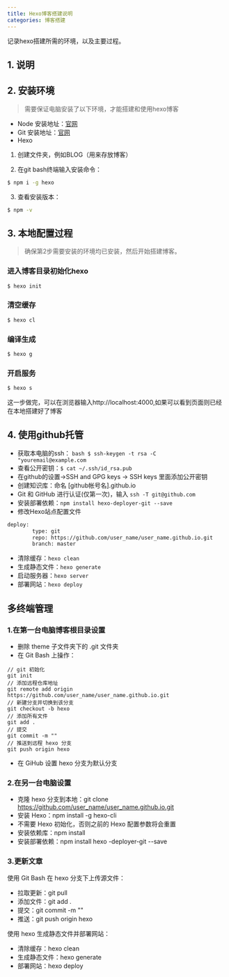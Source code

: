 ```yaml
---
title: Hexo博客搭建说明
categories: 博客搭建
---
```


记录hexo搭建所需的环境，以及主要过程。
<!-- more -->

## 1. 说明
## 2. 安装环境
>需要保证电脑安装了以下环境，才能搭建和使用hexo博客
- Node      安装地址：[官网](https://nodejs.org/zh-cn/)
- Git  安装地址：[官网](https://git-scm.com/)
- Hexo
 1. 创建文件夹，例如BLOG（用来存放博客）

 2. 在git bash终端输入安装命令：
 ```bash
 $ npm i -g hexo    
 ```
 3. 查看安装版本：
 ```bash
 $ npm -v    
 ```
## 3. 本地配置过程
>确保第2步需要安装的环境均已安装，然后开始搭建博客。

### 进入博客目录初始化hexo
```bash
$ hexo init
```
### 清空缓存
```bash
$ hexo cl
```
### 编译生成
```bash
$ hexo g
```
### 开启服务
```bash
$ hexo s
```
这一步做完，可以在浏览器输入http://localhost:4000,如果可以看到页面则已经在本地搭建好了博客

## 4. 使用github托管

- 获取本电脑的ssh： 
`bash
$ ssh-keygen -t rsa -C "youremail@example.com `
- 查看公开密钥：`$ cat ~/.ssh/id_rsa.pub ` 
- 在github的设置->SSH and GPG keys -> SSH keys 里面添加公开密钥
- 创建知识库：命名 [github帐号名].github.io
- Git 和 GitHub 进行认证(仅第一次)，输入 `ssh -T git@github.com`
- 安装部署依赖：`npm install hexo-deployer-git --save`
- 修改Hexo站点配置文件
```bash
deploy:
        type: git
        repo: https://github.com/user_name/user_name.github.io.git
        branch: master
```
- 清除缓存：`hexo clean`
- 生成静态文件：`hexo generate`
- 启动服务器：`hexo server`
- 部署网站：`hexo deploy`



## 多终端管理
### 1.在第一台电脑博客根目录设置
- 删除 theme 子文件夹下的 .git 文件夹
- 在 Git Bash 上操作：
```
// git 初始化
git init
// 添加远程仓库地址
git remote add origin https://github.com/user_name/user_name.github.io.git
// 新建分支并切换到该分支
git checkout -b hexo
// 添加所有文件
git add .
// 提交
git commit -m ""
// 推送到远程 hexo 分支
git push origin hexo
```
- 在 GiHub 设置 hexo 分支为默认分支

### 2.在另一台电脑设置
- 克隆 hexo 分支到本地：git clone https://github.com/user_name/user_name.github.io.git
- 安装 Hexo：npm install -g hexo-cli
- 不需要 Hexo 初始化，否则之前的 Hexo 配置参数将会重置
- 安装依赖库：npm install
- 安装部署依赖：npm install hexo -deployer-git --save

### 3.更新文章
使用 Git Bash 在 hexo 分支下上传源文件：

- 拉取更新：git pull
- 添加文件：git add .
- 提交：git commit -m ""
- 推送：git push origin hexo

使用 hexo 生成静态文件并部署网站：

- 清除缓存：hexo clean
- 生成静态文件：hexo generate
- 部署网站：hexo deploy
